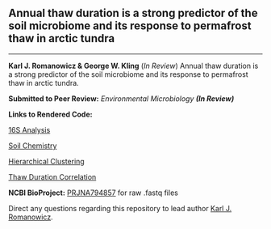 ## Annual thaw duration is a strong predictor of the soil microbiome and its response to permafrost thaw in arctic tundra
____________________________________________________________

**Karl J. Romanowicz & George W. Kling** (*In Review*) Annual thaw duration is a strong predictor of the soil microbiome and its response to permafrost thaw in arctic tundra.

**Submitted to Peer Review:** *Environmental Microbiology* ***(In Review)***

**Links to Rendered Code:** 

[16S Analysis](https://rpubs.com/kjromano/EnvMicro22_16S_Analysis)

[Soil Chemistry](https://rpubs.com/kjromano/EnvMicro22_SOIL_Analysis)

[Hierarchical Clustering](https://rpubs.com/kjromano/EnvMicro22_CLUSTER_Analysis)

[Thaw Duration Correlation](https://rpubs.com/kjromano/EnvMicro22_CORR_Analysis)

**NCBI BioProject:** [PRJNA794857](https://www.ncbi.nlm.nih.gov/bioproject/?term=PRJNA794857) for raw .fastq files

Direct any questions regarding this repository to lead author [Karl J. Romanowicz](mailto:kjromano@umich.edu).
